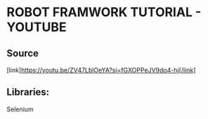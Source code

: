 # ROBOT FRAMWORK TUTORIAL - YOUTUBE
## Source
[link]https://youtu.be/ZV47LblOeYA?si=fGXOPPeJV9do4-hj[/link]

## Libraries:
Selenium